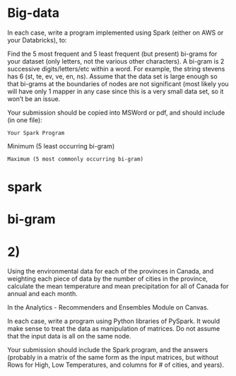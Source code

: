 # Big-data
In each case, write a program implemented using Spark (either on AWS or your Databricks),  to:

  Find the 5 most frequent and 5 least frequent (but present)  bi-grams for your dataset (only letters, not the various other characters).  A bi-gram is 2 successive digits/letters/etc within a word.  For example, the string stevens has 6 (st, te, ev, ve, en, ns).  Assume that the data set is large enough so that bi-grams at the boundaries of nodes are not significant (most likely you will have only 1 mapper in any case since this is a very small data set, so it won’t be an issue.

Your submission should be copied into MSWord or pdf, and should include (in one file):

    Your Spark Program

   Minimum (5 least occurring bi-gram)

    Maximum (5 most commonly occurring bi-gram)
# spark
# bi-gram
# 2)
Using the environmental data for each of the provinces in Canada, and weighting each piece of data by the number of cities in the province, calculate the mean temperature and mean precipitation for all of Canada for annual and each month.

In the Analytics - Recommenders and Ensembles Module on Canvas.

In each case, write a program using Python libraries of PySpark.  It would make sense to treat the data as manipulation of matrices.  Do not assume that the input data is all on the same node.

Your submission should include the Spark program, and the answers (probably in a matrix of the same form as the input matrices, but without Rows for High, Low Temperatures, and columns for # of cities, and years).
